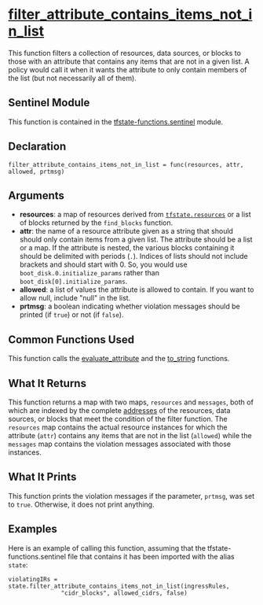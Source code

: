 # [filter_attribute_contains_items_not_in_list](../tfstate-functions.sentinel#L440)
This function filters a collection of resources, data sources, or blocks to those with an attribute that contains any items that are not in a given list. A policy would call it when it wants the attribute to only contain members of the list (but not necessarily all of them).

## Sentinel Module
This function is contained in the [tfstate-functions.sentinel](../tfstate-functions.sentinel) module.

## Declaration
`filter_attribute_contains_items_not_in_list = func(resources, attr, allowed, prtmsg)`

## Arguments
* **resources**: a map of resources derived from [`tfstate.resources`](https://www.terraform.io/docs/cloud/sentinel/import/tfstate-v2.html#the-resources-collection) or a list of blocks returned by the `find_blocks` function.
* **attr**: the name of a resource attribute given as a string that should should only contain items from a given list. The attribute should be a list or a map. If the attribute is nested, the various blocks containing it should be delimited with periods (`.`). Indices of lists should not include brackets and should start with 0. So, you would use `boot_disk.0.initialize_params` rather than `boot_disk[0].initialize_params`.
* **allowed**: a list of values the attribute is allowed to contain. If you want to allow null, include "null" in the list.
* **prtmsg**: a boolean indicating whether violation messages should be printed (if `true`) or not (if `false`).

## Common Functions Used
This function calls the [evaluate_attribute](./evaluate_attribute.md) and the [to_string](./to_string.md) functions.

## What It Returns
This function returns a map with two maps, `resources` and `messages`, both of which are indexed by the complete [addresses](https://www.terraform.io/docs/internals/resource-addressing.html) of the resources, data sources, or blocks that meet the condition of the filter function. The `resources` map contains the actual resource instances for which the attribute (`attr`) contains any items that are not in the list (`allowed`) while the `messages` map contains the violation messages associated with those instances.

## What It Prints
This function prints the violation messages if the parameter, `prtmsg`, was set to `true`. Otherwise, it does not print anything.

## Examples
Here is an example of calling this function, assuming that the tfstate-functions.sentinel file that contains it has been imported with the alias `state`:
```
violatingIRs = state.filter_attribute_contains_items_not_in_list(ingressRules,
               "cidr_blocks", allowed_cidrs, false)
```
